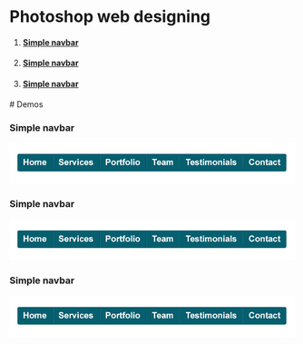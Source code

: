 # Photoshop web designing
<!--index-->
<ol>
  <li><h4><a href="#psd1">Simple navbar</a></h4></li>
  <li><h4><a href="#psd2">Simple navbar</a></h4></li>
  <li><h4><a href="#psd3">Simple navbar</a></h4></li>
</ol>
<!--content-->
# Demos
<h3 id="psd1">Simple navbar</h3>
<img src="psds_demo/1-simple-navbar.png"/>
<h3 id="psd2">Simple navbar</h3>
<img src="psds_demo/1-simple-navbar.png"/>
<h3 id="psd3">Simple navbar</h3>
<img src="psds_demo/1-simple-navbar.png"/>